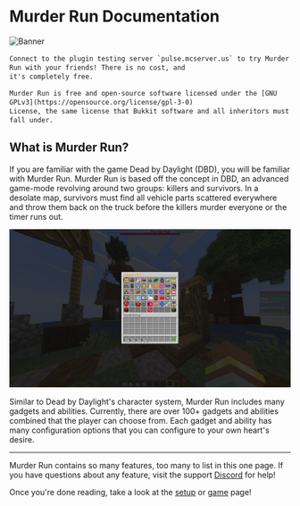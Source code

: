 # Murder Run Documentation

![Banner](https://www.bisecthosting.com/images/CF/Murder_Run/BH_Murder_Run_header.webp)

```{note}
Connect to the plugin testing server `pulse.mcserver.us` to try Murder Run with your friends! There is no cost, and
it's completely free.
```

```{note}
Murder Run is free and open-source software licensed under the [GNU GPLv3](https://opensource.org/license/gpl-3-0)
License, the same license that Bukkit software and all inheritors must fall under.
```

## What is Murder Run?
If you are familiar with the game Dead by Daylight (DBD), you will be familiar with Murder Run. Murder Run is based off
the concept in DBD, an advanced game-mode revolving around two groups: killers and survivors. In a desolate map, survivors
must find all vehicle parts scattered everywhere and throw them back on the truck before the killers murder everyone or
the timer runs out.

![intro.png](images/intro.png)

Similar to Dead by Daylight's character system, Murder Run includes many gadgets and abilities. Currently, there are 
over 100+ gadgets and abilities combined that the player can choose from. Each gadget and ability has many configuration 
options that you can configure to your own heart's desire.

---

Murder Run contains so many features, too many to list in this one page. If you have questions about any feature, visit
the support [Discord](https://discord.gg/cUMB6kCsh6) for help!

Once you're done reading, take a look at the [setup](setup.md) or [game](creation) page!